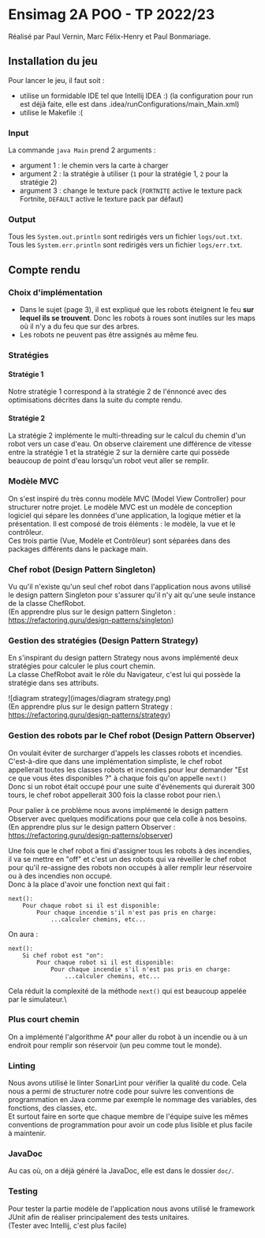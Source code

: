 

Ensimag 2A POO - TP 2022/23
============================
Réalisé par Paul Vernin, Marc Félix-Henry et Paul Bonmariage.

## Installation du jeu
Pour lancer le jeu, il faut soit :  
- utilise un formidable IDE tel que Intellij IDEA :) (la configuration pour run est déjà faite, elle est dans .idea/runConfigurations/main_Main.xml)
- utilise le Makefile :(

### Input
La commande `java Main` prend 2 arguments :  
- argument 1 : le chemin vers la carte à charger
- argument 2 : la stratégie à utiliser (`1` pour la stratégie 1, `2` pour la stratégie 2)
- argument 3 : change le texture pack (`FORTNITE` active le texture pack Fortnite, `DEFAULT` active le texture pack par défaut)
### Output
Tous les ``System.out.println`` sont redirigés vers un fichier ``logs/out.txt``.\
Tous les ``System.err.println`` sont redirigés vers un fichier ``logs/err.txt``.

## Compte rendu

### Choix d'implémentation
- Dans le sujet (page 3), il est expliqué que les robots éteignent le feu **sur lequel ils se trouvent**. Donc les robots à roues sont inutiles sur les maps où il n'y a du feu que sur des arbres.
- Les robots ne peuvent pas être assignés au même feu.

### Stratégies

#### Stratégie 1
Notre stratégie 1 correspond à la stratégie 2 de l'énnoncé avec des optimisations décrites dans la suite du compte rendu.

#### Stratégie 2
La stratégie 2 implémente le multi-threading sur le calcul du chemin d'un robot vers un case d'eau. On observe clairement une différence de vitesse entre la stratégie 1 et la stratégie 2 sur la dernière carte qui possède beaucoup de point d'eau lorsqu'un robot veut aller se remplir.

### Modèle MVC
On s'est inspiré du très connu modèle MVC (Model View Controller) pour structurer notre projet. Le modèle MVC est un modèle de conception logiciel qui sépare les données d'une application, la logique métier et la présentation. Il est composé de trois éléments : le modèle, la vue et le contrôleur.\
Ces trois partie (Vue, Modèle et Contrôleur) sont séparées dans des packages différents dans le package main.

### Chef robot (Design Pattern Singleton)
Vu qu'il n'existe qu'un seul chef robot dans l'application nous avons utilisé le design pattern Singleton pour s'assurer qu'il n'y ait qu'une seule instance de la classe ChefRobot.\
(En apprendre plus sur le design pattern Singleton : https://refactoring.guru/design-patterns/singleton)

### Gestion des stratégies (Design Pattern Strategy)
En s'inspirant du design pattern Strategy nous avons implémenté deux stratégies pour calculer le plus court chemin.\
La classe ChefRobot avait le rôle du Navigateur, c'est lui qui possède la stratégie dans ses attributs.

![diagram strategy](images/diagram strategy.png)\
(En apprendre plus sur le design pattern Strategy : https://refactoring.guru/design-patterns/strategy)

### Gestion des robots par le Chef robot (Design Pattern Observer)
On voulait éviter de surcharger d'appels les classes robots et incendies.\
C'est-à-dire que dans une implémentation simpliste, le chef robot appellerait toutes les classes robots et incendies pour leur demander "Est ce que vous êtes disponibles ?" à chaque fois qu'on appelle `next()`\
Donc si un robot était occupé pour une suite d'événements qui durerait 300 tours, le chef robot appellerait 300 fois la classe robot pour rien.\

Pour palier à ce problème nous avons implémenté le design pattern Observer avec quelques modifications pour que cela colle à nos besoins.\
(En apprendre plus sur le design pattern Observer : https://refactoring.guru/design-patterns/observer)

Une fois que le chef robot a fini d'assigner tous les robots à des incendies, il va se mettre en "off" et c'est un des robots qui va réveiller le chef robot pour qu'il re-assigne des robots non occupés à aller remplir leur réservoire ou à des incendies non occupé.\
Donc à la place d'avoir une fonction next qui fait :
```
next():
    Pour chaque robot si il est disponible:
        Pour chaque incendie s'il n'est pas pris en charge:
            ...calculer chemins, etc...

```
On aura :
```
next():
    Si chef robot est "on":
        Pour chaque robot si il est disponible:
            Pour chaque incendie s'il n'est pas pris en charge:
                ...calculer chemins, etc...
```
Cela réduit la complexité de la méthode ``next()`` qui est beaucoup appelée par le simulateur.\

### Plus court chemin
On a implémenté l'algorithme A* pour aller du robot à un incendie ou à un endroit pour remplir son réservoir (un peu comme tout le monde).

### Linting
Nous avons utilisé le linter SonarLint pour vérifier la qualité du code. Cela nous a permi de structurer notre code pour suivre les conventions de programmation en Java comme par exemple le nommage des variables, des fonctions, des classes, etc.\
Et surtout faire en sorte que chaque membre de l'équipe suive les mêmes conventions de programmation pour avoir un code plus lisible et plus facile à maintenir.

### JavaDoc
Au cas où, on a déjà généré la JavaDoc, elle est dans le dossier ``doc/``.

### Testing
Pour tester la partie modèle de l'application nous avons utilisé le framework JUnit afin de réaliser principalement des tests unitaires.\
(Tester avec Intellij, c'est plus facile)

